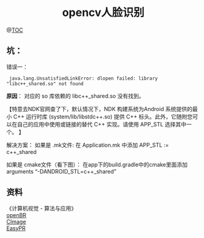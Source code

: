 # <center>opencv人脸识别<center>
@[TOC](opencv人脸识别)


## 坑：

错误一：

 ```
  java.lang.UnsatisfiedLinkError: dlopen failed: library "libc++_shared.so" not found
 ```
**原因**： 对应的 so 库依赖的 libc++_shared.so 没有找到。

【特意去NDK官网查了下，默认情况下，NDK 构建系统为Android 系统提供的最小 C++ 运行时库 (system/lib/libstdc++.so) 提供 C++ 标头。此外，它随附您可以在自己的应用中使用或链接的替代 C++ 实现。请使用 APP_STL 选择其中一个。 】

解决方案：
如果是 .mk文件:
在 Application.mk 中添加 APP_STL := c++_shared

如果是 cmake文件（看下图）：
在app下的build.gradle中的cmake里面添加 arguments “-DANDROID_STL=c++_shared”

## 资料
《计算机视觉 - 算法与应用》  
[openBR](http://openbiometrics.org/)  
[CImage](https://msdn.microsoft.com/zh-cn/library/ca96yweh)  
[EasyPR](https://gitee.com/easypr/EasyPR)
